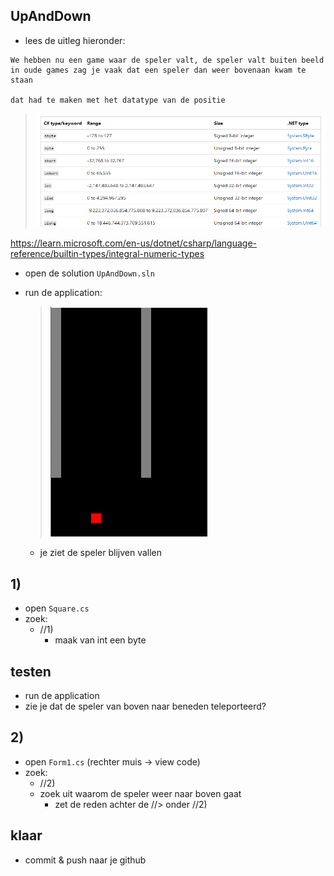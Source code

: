 

## UpAndDown

- lees de uitleg hieronder:
```
We hebben nu een game waar de speler valt, de speler valt buiten beeld
in oude games zag je vaak dat een speler dan weer bovenaan kwam te staan

dat had te maken met het datatype van de positie

```
> ![](img/types.PNG)

https://learn.microsoft.com/en-us/dotnet/csharp/language-reference/builtin-types/integral-numeric-types


- open de solution `UpAndDown.sln`

- run de application:
    > ![](img/game.PNG)
    - je ziet de speler blijven vallen


## 1)

- open `Square.cs`
- zoek:
    - //1) 
        -  maak van int een byte

## testen

- run de application
- zie je dat de speler van boven naar beneden teleporteerd?

## 2)

- open `Form1.cs` (rechter muis -> view code)
- zoek:
    - //2) 
    - zoek uit waarom de speler weer naar boven gaat
        - zet de reden achter de //> onder //2)

## klaar

- commit & push naar je github        
